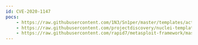 ```yaml
---
id: CVE-2020-1147
pocs:
    - https://raw.githubusercontent.com/1N3/Sn1per/master/templates/active/CVE-2020-1147_-_Remote_Code_Execution_in_Microsoft_SharePoint_Server.sh
    - https://raw.githubusercontent.com/projectdiscovery/nuclei-templates/master/cves/CVE-2020-1147.yaml
    - https://raw.githubusercontent.com/rapid7/metasploit-framework/master/modules/exploits/windows/http/sharepoint_data_deserialization.rb
---
```

